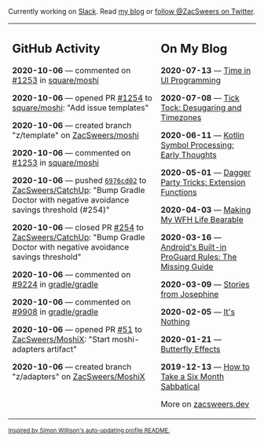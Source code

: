 Currently working on [Slack](https://slack.com/). Read [my blog](https://zacsweers.dev/) or [follow @ZacSweers on Twitter](https://twitter.com/ZacSweers).

<table><tr><td valign="top" width="60%">

## GitHub Activity
<!-- githubActivity starts -->
**2020-10-06** — commented on [#1253](https://github.com/square/moshi/issues/1253#issuecomment-704627223) in [square/moshi](https://api.github.com/repos/square/moshi)

**2020-10-06** — opened PR [#1254](https://api.github.com/repos/square/moshi/pulls/1254) to [square/moshi](https://api.github.com/repos/square/moshi): "Add issue templates"

**2020-10-06** — created branch "z/template" on [ZacSweers/moshi](https://api.github.com/repos/ZacSweers/moshi)

**2020-10-06** — commented on [#1253](https://github.com/square/moshi/issues/1253#issuecomment-704618179) in [square/moshi](https://api.github.com/repos/square/moshi)

**2020-10-06** — pushed [`6976cd02`](https://github.com/ZacSweers/CatchUp/commit/6976cd026981ad382a2a79c0842a93595948e8f9) to [ZacSweers/CatchUp](https://api.github.com/repos/ZacSweers/CatchUp): "Bump Gradle Doctor with negative avoidance savings threshold (#254)"

**2020-10-06** — closed PR [#254](https://api.github.com/repos/ZacSweers/CatchUp/pulls/254) to [ZacSweers/CatchUp](https://api.github.com/repos/ZacSweers/CatchUp): "Bump Gradle Doctor with negative avoidance savings threshold"

**2020-10-06** — commented on [#9224](https://github.com/gradle/gradle/issues/9224#issuecomment-704563928) in [gradle/gradle](https://api.github.com/repos/gradle/gradle)

**2020-10-06** — commented on [#9908](https://github.com/gradle/gradle/issues/9908#issuecomment-704563772) in [gradle/gradle](https://api.github.com/repos/gradle/gradle)

**2020-10-06** — opened PR [#51](https://api.github.com/repos/ZacSweers/MoshiX/pulls/51) to [ZacSweers/MoshiX](https://api.github.com/repos/ZacSweers/MoshiX): "Start moshi-adapters artifact"

**2020-10-06** — created branch "z/adapters" on [ZacSweers/MoshiX](https://api.github.com/repos/ZacSweers/MoshiX)
<!-- githubActivity ends -->
</td><td valign="top" width="40%">

## On My Blog
<!-- blog starts -->
**2020-07-13** — [Time in UI Programming](https://www.zacsweers.dev/time-in-ui/)

**2020-07-08** — [Tick Tock: Desugaring and Timezones](https://www.zacsweers.dev/ticktock-desugaring-timezones/)

**2020-06-11** — [Kotlin Symbol Processing: Early Thoughts](https://www.zacsweers.dev/kotlin-symbol-processor-early-thoughts/)

**2020-05-01** — [Dagger Party Tricks: Extension Functions](https://www.zacsweers.dev/dagger-party-tricks-extension-functions/)

**2020-04-03** — [Making My WFH Life Bearable](https://www.zacsweers.dev/making-wfh-life-bearable/)

**2020-03-16** — [Android's Built-in ProGuard Rules: The Missing Guide](https://www.zacsweers.dev/android-proguard-rules/)

**2020-03-09** — [Stories from Josephine](https://www.zacsweers.dev/stories-from-josephine/)

**2020-02-05** — [It's Nothing](https://www.zacsweers.dev/its-nothing/)

**2020-01-21** — [Butterfly Effects](https://www.zacsweers.dev/butterfly-effects/)

**2019-12-13** — [How to Take a Six Month Sabbatical](https://www.zacsweers.dev/how-to-take-a-six-month-sabbatical/)
<!-- blog ends -->
More on [zacsweers.dev](https://zacsweers.dev/)
</td></tr></table>

<sub><a href="https://simonwillison.net/2020/Jul/10/self-updating-profile-readme/">Inspired by Simon Willison's auto-updating profile README.</a></sub>
